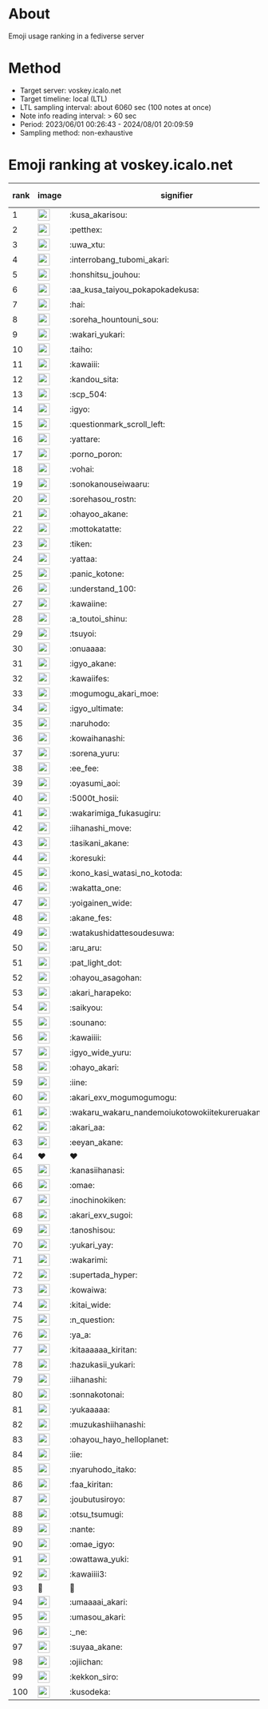 # About
Emoji usage ranking in a fediverse server

# Method
- Target server: voskey.icalo.net
- Target timeline: local (LTL)
- LTL sampling interval: about 6060 sec (100 notes at once)
- Note info reading interval: > 60 sec
- Period: 2023/06/01 00:26:43 - 2024/08/01 20:09:59 
- Sampling method: non-exhaustive

# Emoji ranking at voskey.icalo.net

|rank|image|signifier|type|frequency score|
|----|----|----|----|----|
|1|<img height="24" src="https://voskey.icalo.net/emoji/kusa_akarisou.webp">|:kusa_akarisou:|custom|29727|
|2|<img height="24" src="https://voskey.icalo.net/emoji/petthex.webp">|:petthex:|custom|21425|
|3|<img height="24" src="https://voskey.icalo.net/emoji/uwa_xtu.webp">|:uwa_xtu:|custom|11864|
|4|<img height="24" src="https://voskey.icalo.net/emoji/interrobang_tubomi_akari.webp">|:interrobang_tubomi_akari:|custom|11444|
|5|<img height="24" src="https://voskey.icalo.net/emoji/honshitsu_jouhou.webp">|:honshitsu_jouhou:|custom|9033|
|6|<img height="24" src="https://voskey.icalo.net/emoji/aa_kusa_taiyou_pokapokadekusa.webp">|:aa_kusa_taiyou_pokapokadekusa:|custom|8674|
|7|<img height="24" src="https://voskey.icalo.net/emoji/hai.webp">|:hai:|custom|7872|
|8|<img height="24" src="https://voskey.icalo.net/emoji/soreha_hountouni_sou.webp">|:soreha_hountouni_sou:|custom|7017|
|9|<img height="24" src="https://voskey.icalo.net/emoji/wakari_yukari.webp">|:wakari_yukari:|custom|6765|
|10|<img height="24" src="https://voskey.icalo.net/emoji/taiho.webp">|:taiho:|custom|6655|
|11|<img height="24" src="https://voskey.icalo.net/emoji/kawaiii.webp">|:kawaiii:|custom|6027|
|12|<img height="24" src="https://voskey.icalo.net/emoji/kandou_sita.webp">|:kandou_sita:|custom|6004|
|13|<img height="24" src="https://voskey.icalo.net/emoji/scp_504.webp">|:scp_504:|custom|5698|
|14|<img height="24" src="https://voskey.icalo.net/emoji/igyo.webp">|:igyo:|custom|4474|
|15|<img height="24" src="https://voskey.icalo.net/emoji/questionmark_scroll_left.webp">|:questionmark_scroll_left:|custom|4438|
|16|<img height="24" src="https://voskey.icalo.net/emoji/yattare.webp">|:yattare:|custom|4411|
|17|<img height="24" src="https://voskey.icalo.net/emoji/porno_poron.webp">|:porno_poron:|custom|4344|
|18|<img height="24" src="https://voskey.icalo.net/emoji/vohai.webp">|:vohai:|custom|4134|
|19|<img height="24" src="https://voskey.icalo.net/emoji/sonokanouseiwaaru.webp">|:sonokanouseiwaaru:|custom|4107|
|20|<img height="24" src="https://voskey.icalo.net/emoji/sorehasou_rostn.webp">|:sorehasou_rostn:|custom|3952|
|21|<img height="24" src="https://voskey.icalo.net/emoji/ohayoo_akane.webp">|:ohayoo_akane:|custom|3930|
|22|<img height="24" src="https://voskey.icalo.net/emoji/mottokatatte.webp">|:mottokatatte:|custom|3698|
|23|<img height="24" src="https://voskey.icalo.net/emoji/tiken.webp">|:tiken:|custom|3584|
|24|<img height="24" src="https://voskey.icalo.net/emoji/yattaa.webp">|:yattaa:|custom|3568|
|25|<img height="24" src="https://voskey.icalo.net/emoji/panic_kotone.webp">|:panic_kotone:|custom|3563|
|26|<img height="24" src="https://voskey.icalo.net/emoji/understand_100.webp">|:understand_100:|custom|3533|
|27|<img height="24" src="https://voskey.icalo.net/emoji/kawaiine.webp">|:kawaiine:|custom|3526|
|28|<img height="24" src="https://voskey.icalo.net/emoji/a_toutoi_shinu.webp">|:a_toutoi_shinu:|custom|3272|
|29|<img height="24" src="https://voskey.icalo.net/emoji/tsuyoi.webp">|:tsuyoi:|custom|3234|
|30|<img height="24" src="https://voskey.icalo.net/emoji/onuaaaa.webp">|:onuaaaa:|custom|3043|
|31|<img height="24" src="https://voskey.icalo.net/emoji/igyo_akane.webp">|:igyo_akane:|custom|2981|
|32|<img height="24" src="https://voskey.icalo.net/emoji/kawaiifes.webp">|:kawaiifes:|custom|2827|
|33|<img height="24" src="https://voskey.icalo.net/emoji/mogumogu_akari_moe.webp">|:mogumogu_akari_moe:|custom|2825|
|34|<img height="24" src="https://voskey.icalo.net/emoji/igyo_ultimate.webp">|:igyo_ultimate:|custom|2773|
|35|<img height="24" src="https://voskey.icalo.net/emoji/naruhodo.webp">|:naruhodo:|custom|2770|
|36|<img height="24" src="https://voskey.icalo.net/emoji/kowaihanashi.webp">|:kowaihanashi:|custom|2698|
|37|<img height="24" src="https://voskey.icalo.net/emoji/sorena_yuru.webp">|:sorena_yuru:|custom|2550|
|38|<img height="24" src="https://voskey.icalo.net/emoji/ee_fee.webp">|:ee_fee:|custom|2546|
|39|<img height="24" src="https://voskey.icalo.net/emoji/oyasumi_aoi.webp">|:oyasumi_aoi:|custom|2498|
|40|<img height="24" src="https://voskey.icalo.net/emoji/5000t_hosii.webp">|:5000t_hosii:|custom|2467|
|41|<img height="24" src="https://voskey.icalo.net/emoji/wakarimiga_fukasugiru.webp">|:wakarimiga_fukasugiru:|custom|2421|
|42|<img height="24" src="https://voskey.icalo.net/emoji/iihanashi_move.webp">|:iihanashi_move:|custom|2367|
|43|<img height="24" src="https://voskey.icalo.net/emoji/tasikani_akane.webp">|:tasikani_akane:|custom|2176|
|44|<img height="24" src="https://voskey.icalo.net/emoji/koresuki.webp">|:koresuki:|custom|2139|
|45|<img height="24" src="https://voskey.icalo.net/emoji/kono_kasi_watasi_no_kotoda.webp">|:kono_kasi_watasi_no_kotoda:|custom|2133|
|46|<img height="24" src="https://voskey.icalo.net/emoji/wakatta_one.webp">|:wakatta_one:|custom|2131|
|47|<img height="24" src="https://voskey.icalo.net/emoji/yoigainen_wide.webp">|:yoigainen_wide:|custom|2130|
|48|<img height="24" src="https://voskey.icalo.net/emoji/akane_fes.webp">|:akane_fes:|custom|2127|
|49|<img height="24" src="https://voskey.icalo.net/emoji/watakushidattesoudesuwa.webp">|:watakushidattesoudesuwa:|custom|2100|
|50|<img height="24" src="https://voskey.icalo.net/emoji/aru_aru.webp">|:aru_aru:|custom|2091|
|51|<img height="24" src="https://voskey.icalo.net/emoji/pat_light_dot.webp">|:pat_light_dot:|custom|2041|
|52|<img height="24" src="https://voskey.icalo.net/emoji/ohayou_asagohan.webp">|:ohayou_asagohan:|custom|1991|
|53|<img height="24" src="https://voskey.icalo.net/emoji/akari_harapeko.webp">|:akari_harapeko:|custom|1986|
|54|<img height="24" src="https://voskey.icalo.net/emoji/saikyou.webp">|:saikyou:|custom|1943|
|55|<img height="24" src="https://voskey.icalo.net/emoji/sounano.webp">|:sounano:|custom|1931|
|56|<img height="24" src="https://voskey.icalo.net/emoji/kawaiiii.webp">|:kawaiiii:|custom|1863|
|57|<img height="24" src="https://voskey.icalo.net/emoji/igyo_wide_yuru.webp">|:igyo_wide_yuru:|custom|1849|
|58|<img height="24" src="https://voskey.icalo.net/emoji/ohayo_akari.webp">|:ohayo_akari:|custom|1837|
|59|<img height="24" src="https://voskey.icalo.net/emoji/iine.webp">|:iine:|custom|1809|
|60|<img height="24" src="https://voskey.icalo.net/emoji/akari_exv_mogumogumogu.webp">|:akari_exv_mogumogumogu:|custom|1793|
|61|<img height="24" src="https://voskey.icalo.net/emoji/wakaru_wakaru_nandemoiukotowokiitekureruakanetyan.webp">|:wakaru_wakaru_nandemoiukotowokiitekureruakanetyan:|custom|1770|
|62|<img height="24" src="https://voskey.icalo.net/emoji/akari_aa.webp">|:akari_aa:|custom|1694|
|63|<img height="24" src="https://voskey.icalo.net/emoji/eeyan_akane.webp">|:eeyan_akane:|custom|1685|
|64|❤|❤|unicode|1654|
|65|<img height="24" src="https://voskey.icalo.net/emoji/kanasiihanasi.webp">|:kanasiihanasi:|custom|1638|
|66|<img height="24" src="https://voskey.icalo.net/emoji/omae.webp">|:omae:|custom|1633|
|67|<img height="24" src="https://voskey.icalo.net/emoji/inochinokiken.webp">|:inochinokiken:|custom|1613|
|68|<img height="24" src="https://voskey.icalo.net/emoji/akari_exv_sugoi.webp">|:akari_exv_sugoi:|custom|1609|
|69|<img height="24" src="https://voskey.icalo.net/emoji/tanoshisou.webp">|:tanoshisou:|custom|1598|
|70|<img height="24" src="https://voskey.icalo.net/emoji/yukari_yay.webp">|:yukari_yay:|custom|1587|
|71|<img height="24" src="https://voskey.icalo.net/emoji/wakarimi.webp">|:wakarimi:|custom|1565|
|72|<img height="24" src="https://voskey.icalo.net/emoji/supertada_hyper.webp">|:supertada_hyper:|custom|1534|
|73|<img height="24" src="https://voskey.icalo.net/emoji/kowaiwa.webp">|:kowaiwa:|custom|1515|
|74|<img height="24" src="https://voskey.icalo.net/emoji/kitai_wide.webp">|:kitai_wide:|custom|1498|
|75|<img height="24" src="https://voskey.icalo.net/emoji/n_question.webp">|:n_question:|custom|1493|
|76|<img height="24" src="https://voskey.icalo.net/emoji/ya_a.webp">|:ya_a:|custom|1484|
|77|<img height="24" src="https://voskey.icalo.net/emoji/kitaaaaaa_kiritan.webp">|:kitaaaaaa_kiritan:|custom|1470|
|78|<img height="24" src="https://voskey.icalo.net/emoji/hazukasii_yukari.webp">|:hazukasii_yukari:|custom|1440|
|79|<img height="24" src="https://voskey.icalo.net/emoji/iihanashi.webp">|:iihanashi:|custom|1360|
|80|<img height="24" src="https://voskey.icalo.net/emoji/sonnakotonai.webp">|:sonnakotonai:|custom|1356|
|81|<img height="24" src="https://voskey.icalo.net/emoji/yukaaaaa.webp">|:yukaaaaa:|custom|1339|
|82|<img height="24" src="https://voskey.icalo.net/emoji/muzukashiihanashi.webp">|:muzukashiihanashi:|custom|1338|
|83|<img height="24" src="https://voskey.icalo.net/emoji/ohayou_hayo_helloplanet.webp">|:ohayou_hayo_helloplanet:|custom|1323|
|84|<img height="24" src="https://voskey.icalo.net/emoji/iie.webp">|:iie:|custom|1321|
|85|<img height="24" src="https://voskey.icalo.net/emoji/nyaruhodo_itako.webp">|:nyaruhodo_itako:|custom|1302|
|86|<img height="24" src="https://voskey.icalo.net/emoji/faa_kiritan.webp">|:faa_kiritan:|custom|1292|
|87|<img height="24" src="https://voskey.icalo.net/emoji/joubutusiroyo.webp">|:joubutusiroyo:|custom|1290|
|88|<img height="24" src="https://voskey.icalo.net/emoji/otsu_tsumugi.webp">|:otsu_tsumugi:|custom|1255|
|89|<img height="24" src="https://voskey.icalo.net/emoji/nante.webp">|:nante:|custom|1244|
|90|<img height="24" src="https://voskey.icalo.net/emoji/omae_igyo.webp">|:omae_igyo:|custom|1226|
|91|<img height="24" src="https://voskey.icalo.net/emoji/owattawa_yuki.webp">|:owattawa_yuki:|custom|1217|
|92|<img height="24" src="https://voskey.icalo.net/emoji/kawaiiii3.webp">|:kawaiiii3:|custom|1212|
|93|🤔|🤔|unicode|1189|
|94|<img height="24" src="https://voskey.icalo.net/emoji/umaaaai_akari.webp">|:umaaaai_akari:|custom|1176|
|95|<img height="24" src="https://voskey.icalo.net/emoji/umasou_akari.webp">|:umasou_akari:|custom|1168|
|96|<img height="24" src="https://voskey.icalo.net/emoji/_ne.webp">|:_ne:|custom|1163|
|97|<img height="24" src="https://voskey.icalo.net/emoji/suyaa_akane.webp">|:suyaa_akane:|custom|1160|
|98|<img height="24" src="https://voskey.icalo.net/emoji/ojiichan.webp">|:ojiichan:|custom|1159|
|99|<img height="24" src="https://voskey.icalo.net/emoji/kekkon_siro.webp">|:kekkon_siro:|custom|1159|
|100|<img height="24" src="https://voskey.icalo.net/emoji/kusodeka.webp">|:kusodeka:|custom|1157|
